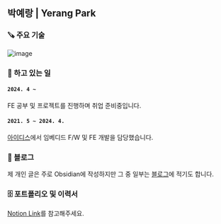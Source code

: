 ## 박예랑 | Yerang Park


### 🪚 주요 기술
![image](https://github.com/user-attachments/assets/768ff710-85c1-42c1-8c1e-b2af337462fe)


### 🔭 하고 있는 일
#### `2024. 4 ~ `

FE 공부 및 프로젝트를 진행하며 취업 준비중입니다.

#### `2021. 5 ~ 2024. 4.`

[아이디스](https://www.idisglobal.com/)에서 임베디드 F/W 및 FE 개발을 담당했습니다.

### 📝 블로그

제 개인 글은 주로 Obsidian에 작성하지만 그 중 일부는 [블로그](https://yerang2.tistory.com/)에 적기도 합니다.

### 🗄️ 포트폴리오 및 이력서

[Notion Link](https://yerang2.notion.site/Yerang-Park-182f651988a180bca968c962f59e4894?pvs=4)를 참고해주세요.
